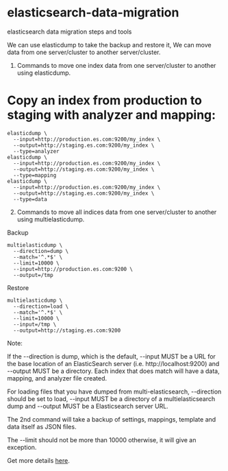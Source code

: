 # elasticsearch-data-migration
elasticsearch data migration steps and tools


We can use elasticdump to take the backup and restore it, We can move data from one server/cluster to another server/cluster.

1. Commands to move one index data from one server/cluster to another using elasticdump.

# Copy an index from production to staging with analyzer and mapping:
```console
elasticdump \
  --input=http://production.es.com:9200/my_index \
  --output=http://staging.es.com:9200/my_index \
  --type=analyzer
elasticdump \
  --input=http://production.es.com:9200/my_index \
  --output=http://staging.es.com:9200/my_index \
  --type=mapping
elasticdump \
  --input=http://production.es.com:9200/my_index \
  --output=http://staging.es.com:9200/my_index \
  --type=data
```

2. Commands to move all indices data from one server/cluster to another using multielasticdump.

Backup
```console
multielasticdump \
  --direction=dump \
  --match='^.*$' \
  --limit=10000 \
  --input=http://production.es.com:9200 \
  --output=/tmp
```

Restore
```console
multielasticdump \
  --direction=load \
  --match='^.*$' \
  --limit=10000 \
  --input=/tmp \
  --output=http://staging.es.com:9200
```

Note:

If the --direction is dump, which is the default, --input MUST be a URL for the base location of an ElasticSearch server (i.e. http://localhost:9200) and --output MUST be a directory. Each index that does match will have a data, mapping, and analyzer file created.

For loading files that you have dumped from multi-elasticsearch, --direction should be set to load, --input MUST be a directory of a multielasticsearch dump and --output MUST be a Elasticsearch server URL.

The 2nd command will take a backup of settings, mappings, template and data itself as JSON files.

The --limit should not be more than 10000 otherwise, it will give an exception.

Get more details [here](https://github.com/elasticsearch-dump/elasticsearch-dump).
